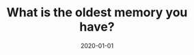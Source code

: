 ---
title: 'What is the oldest memory you have?'
date: '2020-01-01'
videoUrl: 'https://www.youtube.com/watch?v=S8Jp_8T4SNg.ytp-scroll-min.ytp-pause-overlay'
---